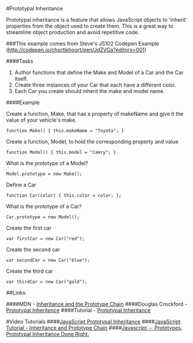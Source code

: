 #Prototypal Inheritance

Prototypal inheritance is a feature that allows JavaScript objects to 'inherit' properties from the object used to create them. This is a great way to streamline object production and avoid repetitive code. 

###This example comes from Steve's JS102 Codepen Example
(http://codepen.io/chortlehoort/pen/JdZVGa?editors=001)

####Tasks
1. Author functions that define the Make and Model of a Car and the Car itself.
2. Create three instances of your Car that each have a different color.
3. Each Car you create should inherit the make and model name.

####Example

Create a function, Make, that has a property of makeName and give it the value of your vehicle's make.

``function Make() {
  this.makeName = "Toyota";
}``

Create a function, Model, to hold the corresponding property and value

``function Model() {
  this.model = "Camry";
}``

What is the prototype of a Model?

``Model.prototype = new Make();``

Define a Car

``function Car(color) {
  this.color = color;
};``

What is the prototype of a Car?

``Car.prototype = new Model();``

Create the first car

``var firstCar = new Car("red");``

Create the second car

``var secondCar = new Car("blue");``

Create the third car

``var thirdCar = new Car("gold");``

##Links:

####MDN - [Inheritance and the Prototype Chain](https://developer.mozilla.org/en-US/docs/Web/JavaScript/Inheritance_and_the_prototype_chain)
####Douglas Crockford - [Prototypal Inheritence](http://javascript.crockford.com/prototypal.html)
####Tutorial - [Prototypal Inheritance](http://javascript.info/tutorial/inheritance)

#Video Tutorials
####[JavaScript Prototypal Inheritance](https://www.youtube.com/watch?v=qMO-LTOrJaE)
####[JavaScript Tutorial - Inheritance and Prototype Chain](https://www.youtube.com/watch?v=RFWvIEVZ_j8)
####[Javascript -- Prototypes, Prototypal Inheritance Done Right.](https://www.youtube.com/watch?v=Yvf_kUBZmXg)
